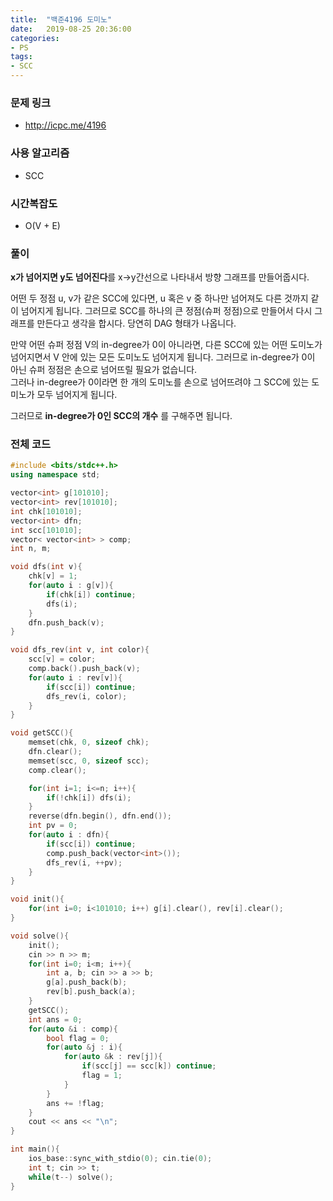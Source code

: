 ```yaml
---
title:  "백준4196 도미노"
date:   2019-08-25 20:36:00
categories:
- PS
tags:
- SCC
---
```


### 문제 링크
* http://icpc.me/4196

### 사용 알고리즘
* SCC

### 시간복잡도
* O(V + E)

### 풀이
<b>x가 넘어지면 y도 넘어진다</b>를 x->y간선으로 나타내서 방향 그래프를 만들어줍시다.

어떤 두 정점 u, v가 같은 SCC에 있다면, u 혹은 v 중 하나만 넘어져도 다른 것까지 같이 넘어지게 됩니다. 그러므로 SCC를 하나의 큰 정점(슈퍼 정점)으로 만들어서 다시 그래프를 만든다고 생각을 합시다. 당연히 DAG 형태가 나옵니다.

만약 어떤 슈퍼 정점 V의 in-degree가 0이 아니라면, 다른 SCC에 있는 어떤 도미노가 넘어지면서 V 안에 있는 모든 도미노도 넘어지게 됩니다. 그러므로 in-degree가 0이 아닌 슈퍼 정점은 손으로 넘어뜨릴 필요가 없습니다.<br>
그러나 in-degree가 0이라면 한 개의 도미노를 손으로 넘어뜨려야 그 SCC에 있는 도미노가 모두 넘어지게 됩니다.

그러므로 **in-degree가 0인 SCC의 개수** 를 구해주면 됩니다.

### 전체 코드
```cpp
#include <bits/stdc++.h>
using namespace std;

vector<int> g[101010];
vector<int> rev[101010];
int chk[101010];
vector<int> dfn;
int scc[101010];
vector< vector<int> > comp;
int n, m;

void dfs(int v){
	chk[v] = 1;
	for(auto i : g[v]){
		if(chk[i]) continue;
		dfs(i);
	}
	dfn.push_back(v);
}

void dfs_rev(int v, int color){
	scc[v] = color;
	comp.back().push_back(v);
	for(auto i : rev[v]){
		if(scc[i]) continue;
		dfs_rev(i, color);
	}
}

void getSCC(){
	memset(chk, 0, sizeof chk);
	dfn.clear();
	memset(scc, 0, sizeof scc);
	comp.clear();

	for(int i=1; i<=n; i++){
		if(!chk[i]) dfs(i);
	}
	reverse(dfn.begin(), dfn.end());
	int pv = 0;
	for(auto i : dfn){
		if(scc[i]) continue;
		comp.push_back(vector<int>());
		dfs_rev(i, ++pv);
	}
}

void init(){
	for(int i=0; i<101010; i++) g[i].clear(), rev[i].clear();
}

void solve(){
	init();
	cin >> n >> m;
	for(int i=0; i<m; i++){
		int a, b; cin >> a >> b;
		g[a].push_back(b);
		rev[b].push_back(a);
	}
	getSCC();
	int ans = 0;
	for(auto &i : comp){
		bool flag = 0;
		for(auto &j : i){
			for(auto &k : rev[j]){
				if(scc[j] == scc[k]) continue;
				flag = 1;
			}
		}
		ans += !flag;
	}
	cout << ans << "\n";
}

int main(){
	ios_base::sync_with_stdio(0); cin.tie(0);
	int t; cin >> t;
	while(t--) solve();
}
```
